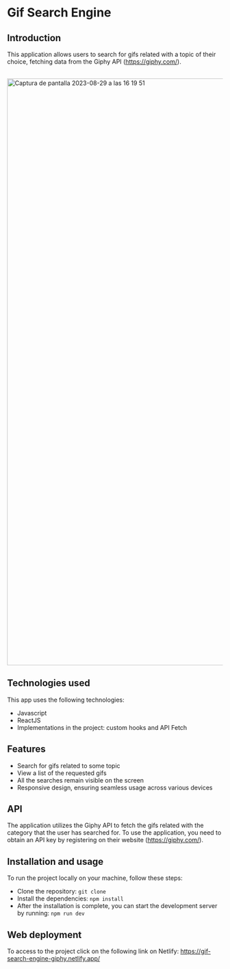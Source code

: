 # Gif Search Engine

## Introduction

This application allows users to search for gifs related with a topic of their choice, fetching data from the Giphy API (https://giphy.com/).

<br>

<img width="1370" alt="Captura de pantalla 2023-08-29 a las 16 19 51" src="https://github.com/Ari-F90/Gif-search-engine/assets/115626747/a917a44e-99bf-4b93-a068-3a4362c597ca">

<br>

## Technologies used

This app uses the following technologies:

- Javascript
- ReactJS
- Implementations in the project: custom hooks and API Fetch

## Features

- Search for gifs related to some topic
- View a list of the requested gifs
- All the searches remain visible on the screen
- Responsive design, ensuring seamless usage across various devices

## API

The application utilizes the Giphy API to fetch the gifs related with the category that the user has searched for. To use the application, you need to obtain an API key by registering on their website (https://giphy.com/).

## Installation and usage

To run the project locally on your machine, follow these steps:

- Clone the repository:
  `git clone`
- Install the dependencies:
  `npm install`
- After the installation is complete, you can start the development server by running: `npm run dev`

## Web deployment

To access to the project click on the following link on Netlify:
https://gif-search-engine-giphy.netlify.app/
